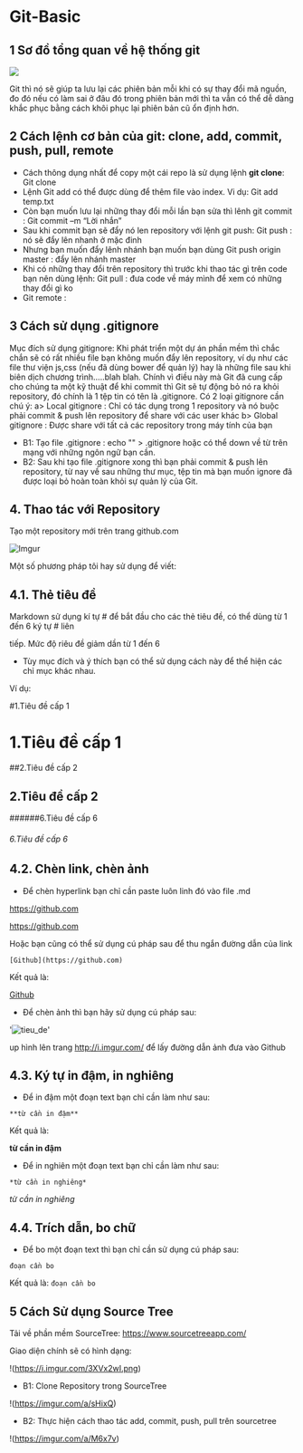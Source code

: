 # Git-Basic

## 1 Sơ đồ tổng quan về hệ thống git

<img src="https://i2.wp.com/hocarm.org/wp-content/uploads/2017/02/VersionControl-Server.png?w=700&ssl=1" />
	
Git thì nó sẽ giúp ta lưu lại các phiên bản mỗi khi có sự thay đổi mã nguồn, đo đó nếu có làm sai ở 
đâu đó trong phiên bản mới thì ta vẫn có thể dễ dàng khắc phục bằng cách khôi phục lại phiên bản cũ 
ổn định hơn.


## 2 Cách lệnh cơ bản của git: clone, add, commit, push, pull, remote

- Cách thông dụng nhất để copy một cái repo là sử dụng lệnh **git clone**:
		Git clone <link repository>
- Lệnh Git add có thể được dùng để thêm file vào index. Vi dụ:
		Git add temp.txt
- Còn bạn muốn lưu lại những thay đổi mỗi lần bạn sửa thì lênh git commit :
		Git commit  –m “Lời nhắn”
- Sau khi commit bạn sẽ đẩy nó len repository với lệnh git push:
		Git push : nó sẽ đẩy lên nhanh ở mặc đinh
- Nhưng bạn muốn đẩy lênh nhánh bạn muốn bạn dùng 
			Git push origin master : đẩy lên nhánh master
- Khi có những thay đổi trên repository thì trước khi thao tác gì trên code bạn nên dùng lệnh:
		Git pull : đưa code về máy mình để xem có những thay đổi gì ko
- Git remote :
	
## 3 Cách sử dụng .gitignore

Mục đích sử dụng gitignore: Khi phát triển một dự án phần mềm thì chắc chắn sẽ có rất nhiều file bạn không 
muốn đẩy lên repository, ví dụ như các file thư viện js,css (nếu đã dùng bower để quản lý) hay là những file 
sau khi biên dịch chương trình…..blah blah. Chính vì điều này mà Git đã cung cấp cho chúng ta một kỹ thuật 
để khi commit thì Git sẽ tự động bỏ nó ra khỏi repository, đó chính là 1 tệp tin có tên là .gitignore.
Có 2 loại gitignore cần chú ý:
a> Local gitignore : Chỉ có tác dụng trong 1 repository và nó buộc phải commit & push lên repository để share 
với các user khác
b> Global gitignore : Được share với tất cả các repository trong máy tính của bạn
- B1: Tạo file .gitignore : echo "" > .gitignore hoặc có thể down về từ trên mạng với những ngôn ngữ bạn cần.
- B2: Sau khi tạo file .gitignore xong thì bạn phải commit & push lên repository, từ nay về sau những thư mục, tệp 
		tin mà bạn muốn ignore đã được loại bỏ hoàn toàn khỏi sự quản lý của Git.
		
## 4. Thao tác với Repository

Tạo một repository mới trên trang github.com

![Imgur](https://i.imgur.com/INNS2fv.png)

Một số phương pháp tôi hay sử dụng để viết:

## 4.1. Thẻ tiêu đề

Markdown sử dụng kí tự # để bắt đầu cho các thẻ tiêu đề, có thể dùng từ 1 đến 6 ký tự # liên 

tiếp. Mức độ riêu đề giảm dần từ 1 đến 6

- Tùy mục đích và ý thích bạn có thể sử dụng cách này để thể hiện các chỉ mục khác nhau.

Ví dụ:

#1.Tiêu đề cấp 1

# 1.Tiêu đề cấp 1

##2.Tiêu đề cấp 2

## 2.Tiêu đề cấp 2


######6.Tiêu đề cấp 6

###### 6.Tiêu đề cấp 6

## 4.2. Chèn link, chèn ảnh

- Để chèn hyperlink bạn chỉ cần paste luôn linh đó vào file .md

https://github.com

https://github.com

Hoặc bạn cũng có thể sử dụng cú pháp sau để thu ngắn đường dẫn của link

`[Github](https://github.com)`

Kết quả là:

[Github](https://github.com)

- Để chèn ảnh thì bạn hãy sử dụng cú pháp sau:

'![tieu_de](link_hinh)'

up hình lên trang http://i.imgur.com/ để lấy đường dẫn ảnh đưa vào Github

## 4.3. Ký tự in đậm, in nghiêng

- Để in đậm một đoạn text bạn chỉ cần làm như sau:

`**từ cần in đậm**`

Kết quả là:

**từ cần in đậm**

- Để in nghiên một đoạn text bạn chỉ cần làm như sau:

`*từ cần in nghiêng*`

*từ cần in nghiêng*

## 4.4. Trích dẫn, bo chữ

-  Để bo một đoạn text thì bạn chỉ cần sử dụng cú pháp sau:

`đoạn cần bo`

Kết quả là: `đoạn cần bo`

## 5 Cách Sử dụng Source Tree

Tải về phần mềm SourceTree: https://www.sourcetreeapp.com/

Giao diện chính sẽ có hình dạng:

 !(https://i.imgur.com/3XVx2wI.png)
 
- B1: Clone Repository trong SourceTree

 !(https://imgur.com/a/sHixQ)
 
- B2: Thực hiện cách thao tác add, commit, push, pull trên sourcetree

 !(https://imgur.com/a/M6x7v)
